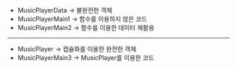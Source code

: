 - MusicPlayerData -> 불완전한 객체
- MusicPlayerMain1 -> 함수를 이용하지 않은 코드
- MusicPlayerMain2 -> 함수를 이용한 데이터 재활용

---

- MusicPlayer -> 캡슐화를 이용한 완전한 객체
- MusicPlayerMain3 -> MusicPlayer를 이용한 코드
